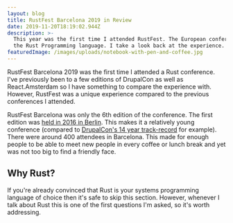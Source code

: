 ```yaml
---
layout: blog
title: RustFest Barcelona 2019 in Review
date: 2019-11-20T18:19:02.944Z
description: >-
  This year was the first time I attended RustFest. The European conference for
  the Rust Programming language. I take a look back at the experience.
featuredImage: /images/uploads/notebook-with-pen-and-coffee.jpg
---
```

RustFest Barcelona 2019 was the first time I attended a Rust conference. I've previously been to a few editions of DrupalCon as well as React.Amsterdam so I have something to compare the experience with. However, RustFest was a unique experience compared to the previous conferences I attended.

RustFest Barcelona was only the 6th edition of the conference. The first edition was [held in 2016 in Berlin](https://blog.rustfest.eu/past_events/). This makes it a relatively young conference (compared to [DrupalCon's 14 year track-record](https://www.drupal.org/association/drupalcon/locations#2005) for example). There were around 400 attendees in Barcelona. This made for enough people to be able to meet new people in every coffee or lunch break and yet was not too big to find a friendly face.

## Why Rust?

If you're already convinced that Rust is your systems programming language of choice then it's safe to skip this section. However, whenever I talk about Rust this is one of the first questions I'm asked, so it's worth addressing.
